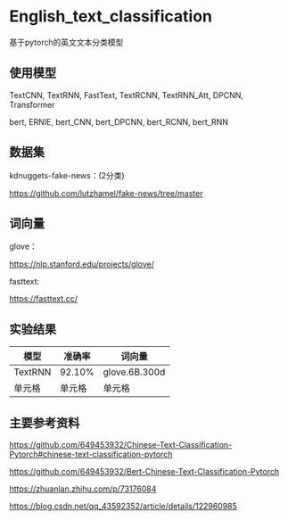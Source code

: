 # English_text_classification
基于pytorch的英文文本分类模型


## 使用模型
TextCNN, TextRNN, FastText, TextRCNN, TextRNN_Att, DPCNN, Transformer

bert, ERNIE, bert_CNN, bert_DPCNN, bert_RCNN, bert_RNN

## 数据集
kdnuggets-fake-news：(2分类)

https://github.com/lutzhamel/fake-news/tree/master


## 词向量
glove：

https://nlp.stanford.edu/projects/glove/

fasttext:
 
https://fasttext.cc/


## 实验结果
|  模型   | 准确率  | 词向量  |
|  ----  | ----  |   ----  |
| TextRNN  | 92.10% | glove.6B.300d |
| 单元格  | 单元格 | 单元格 |


## 主要参考资料
https://github.com/649453932/Chinese-Text-Classification-Pytorch#chinese-text-classification-pytorch

https://github.com/649453932/Bert-Chinese-Text-Classification-Pytorch

https://zhuanlan.zhihu.com/p/73176084

https://blog.csdn.net/qq_43592352/article/details/122960985
